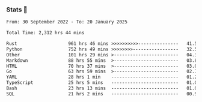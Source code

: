 ### Stats 👋
<!--START_SECTION:waka-->

```txt
From: 30 September 2022 - To: 20 January 2025

Total Time: 2,312 hrs 44 mins

Rust                   961 hrs 46 mins >>>>>>>>>>---------------   41.59 %
Python                 752 hrs 49 mins >>>>>>>>-----------------   32.55 %
Other                  101 hrs 29 mins >------------------------   04.39 %
Markdown               88 hrs 55 mins  >------------------------   03.84 %
HTML                   70 hrs 37 mins  >------------------------   03.05 %
Go                     63 hrs 59 mins  >------------------------   02.77 %
YAML                   28 hrs 1 min    -------------------------   01.21 %
TypeScript             25 hrs 5 mins   -------------------------   01.08 %
Bash                   23 hrs 13 mins  -------------------------   01.00 %
SQL                    21 hrs 2 mins   -------------------------   00.91 %
```

<!--END_SECTION:waka-->

<!--
**buhaytza2005/buhaytza2005** is a ✨ _special_ ✨ repository because its `README.md` (this file) appears on your GitHub profile.

Here are some ideas to get you started:

- 🔭 I’m currently working on ...
- 🌱 I’m currently learning ...
- 👯 I’m looking to collaborate on ...
- 🤔 I’m looking for help with ...
- 💬 Ask me about ...
- 📫 How to reach me: ...
- 😄 Pronouns: ...
- ⚡ Fun fact: ...
-->


